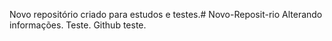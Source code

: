 Novo repositório criado para estudos e testes.# Novo-Reposit-rio
Alterando informações.
Teste.
Github teste.